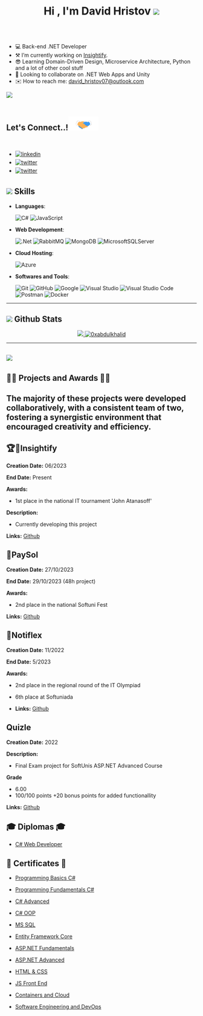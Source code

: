 
<h1 align="center"><b>Hi , I'm David Hristov </b><img src="https://media.giphy.com/media/hvRJCLFzcasrR4ia7z/giphy.gif" width="35"></h1>

<br>
<br>


- 💻 Back-end .NET Developer
- ⚒️ I’m currently working on [Insightify](https://github.com/DEVids-VT/Insightify).
- 😎 Learning Domain-Driven Design, Microservice Architecture, Python and a lot of other cool stuff
- 🚀 Looking to collaborate on .NET Web Apps and Unity
- ✉️ How to reach me: david_hristov07@outlook.com


<img src="https://user-images.githubusercontent.com/73097560/115834477-dbab4500-a447-11eb-908a-139a6edaec5c.gif"><br><br>

## <b> Let's Connect..!</b><img src="https://github.com/0xAbdulKhalid/0xAbdulKhalid/raw/main/assets/mdImages/handshake.gif" width ="80">
<br>
<div align='left'>

<ul>

<li>
<a href="https://www.linkedin.com/in/imsk1" target="_blank">
<img src="https://img.shields.io/badge/David Hristov-%2300acee.svg?color=405DE6&style=for-the-badge&logo=linkedin&logoColor=white" alt=linkedin style="margin-bottom: 5px;"/>
</a>
</li>
<li>
<a href="https://discordapp.com/users/411579175288176672" target="_blank">
<img src="https://img.shields.io/badge/imsk1-%235865F2.svg?style=for-the-badge&logo=discord&logoColor=white" alt=twitter style="margin-bottom: 5px;"/>
</a>
</li>
<li>
<a href="https://www.instagram.com/d.hristov713/" target="_blank">
<img src="https://img.shields.io/badge/d.hristov713-%23E4405F.svg?style=for-the-badge&logo=Instagram&logoColor=white" alt=twitter style="margin-bottom: 5px;"/>
</a>
</li>
</ul>
</div>

## <img src="https://media2.giphy.com/media/QssGEmpkyEOhBCb7e1/giphy.gif?cid=ecf05e47a0n3gi1bfqntqmob8g9aid1oyj2wr3ds3mg700bl&rid=giphy.gif" width ="25"><b> Skills</b>

<p align="center">

- **Languages**:
    
  ![C#](https://img.shields.io/badge/c%23-%23239120.svg?style=for-the-badge&logo=c-sharp&logoColor=white)
  ![JavaScript](https://img.shields.io/badge/javascript-%23323330.svg?style=for-the-badge&logo=javascript&logoColor=%23F7DF1E)
    
- **Web Development**:

   ![.Net](https://img.shields.io/badge/.NET-5C2D91?style=for-the-badge&logo=.net&logoColor=white)
   ![RabbitMQ](https://img.shields.io/badge/Rabbitmq-FF6600?style=for-the-badge&logo=rabbitmq&logoColor=white)
   ![MongoDB](https://img.shields.io/badge/MongoDB-%234ea94b.svg?style=for-the-badge&logo=mongodb&logoColor=white)
   ![MicrosoftSQLServer](https://img.shields.io/badge/Microsoft%20SQL%20Server-CC2927?style=for-the-badge&logo=microsoft%20sql%20server&logoColor=white)

- **Cloud Hosting**:

    ![Azure](https://img.shields.io/badge/azure-%230072C6.svg?style=for-the-badge&logo=microsoftazure&logoColor=white)

- **Softwares and Tools**:

    ![Git](https://img.shields.io/badge/git-%23F05033.svg?style=for-the-badge&logo=git&logoColor=white)
    ![GitHub](https://img.shields.io/badge/github-%23121011.svg?style=for-the-badge&logo=github&logoColor=white)
    ![Google](https://img.shields.io/badge/google-%234285F4.svg?style=for-the-badge&logo=google&logoColor=white)
    ![Visual Studio](https://img.shields.io/badge/Visual%20Studio-5C2D91.svg?style=for-the-badge&logo=visual-studio&logoColor=white)
    ![Visual Studio Code](https://img.shields.io/badge/Visual%20Studio%20Code-0078d7.svg?style=for-the-badge&logo=visual-studio-code&logoColor=white)
    ![Postman](https://img.shields.io/badge/Postman-FF6C37?style=for-the-badge&logo=postman&logoColor=white)
    ![Docker](https://img.shields.io/badge/docker-%230db7ed.svg?style=for-the-badge&logo=docker&logoColor=white)

</p>

-----

## <img src="https://media.giphy.com/media/iY8CRBdQXODJSCERIr/giphy.gif" width="35"><b> Github Stats </b>

<div align="center">

<a href="https://github.com/ImSk1/">
    <img src="https://github-readme-stats.vercel.app/api?username=ImSk1&include_all_commits=true&count_private=true&show_icons=true&line_height=20&title_color=7A7ADB&icon_color=2234AE&text_color=D3D3D3&bg_color=0,000000,130F40" width="450"/>
  <img src="https://github-readme-stats.vercel.app/api/top-langs?username=ImSk1&show_icons=true&locale=en&layout=compact&line_height=20&title_color=7A7ADB&icon_color=2234AE&text_color=D3D3D3&bg_color=0,000000,130F40" width="375"  alt="0xabdulkhalid"/>
</a>
</div>

-----

<br>
<img src="https://user-images.githubusercontent.com/73097560/115834477-dbab4500-a447-11eb-908a-139a6edaec5c.gif">

## 🧑‍💻 Projects and Awards 🧑‍💻
## The majority of these projects were developed collaboratively, with a consistent team of two, fostering a synergistic environment that encouraged creativity and efficiency.

## 🏆🥇Insightify

**Creation Date:** 06/2023

**End Date:** Present

**Awards:** 
- 1st place in the national IT tournament 'John Atanasoff'

**Description:** 
- Currently developing this project
  
**Links:**
[Github](https://github.com/DEVids-VT/Insightify)

## 🥈PaySol

**Creation Date:** 27/10/2023

**End Date:** 29/10/2023 (48h project)

**Awards:** 
- 2nd place in the national Softuni Fest
  
**Links:**
[Github](https://github.com/ImSk1/SoftUni-Fest-2023)

## 🥈Notiflex

**Creation Date:** 11/2022

**End Date:** 5/2023

**Awards:** 
- 2nd place in the regional round of the IT Olympiad
- 6th place at Softuniada

- **Links:**
[Github](https://github.com/dpS1lence/Notiflex)

## Quizle

**Creation Date:** 2022

**Description:**
- Final Exam project for SoftUnis ASP.NET Advanced Course

**Grade**
- 6.00
- 100/100 points +20 bonus points for added functionallity

**Links:**
[Github](https://github.com/dpS1lence/Notiflex)

## 🎓 Diplomas 🎓
- [C# Web Developer](https://softuni.bg/certificates/details/109564/a956832a)

## 🏫 Certificates 🏫
- [Programming Basics C#](https://softuni.bg/certificates/details/112127/85953e4a)

- [Programming Fundamentals C#](https://softuni.bg/certificates/details/119973/fdef7475)

- [C# Advanced](https://softuni.bg/Certificates/Details/123671/43196d76)

- [C# OOP](https://softuni.bg/Certificates/Details/131001/5546f53d)

- [MS SQL](https://softuni.bg/Certificates/Details/134934/7b09474f)

- [Entity Framework Core](https://softuni.bg/Certificates/Details/138394/e632cc38)

- [ASP.NET Fundamentals](https://softuni.bg/Certificates/Details/146696/5bca001b)

- [ASP.NET Advanced](https://softuni.bg/Certificates/Details/152392/5c9db717)

- [HTML & CSS](https://softuni.bg/Certificates/Details/163311/927e7cc9)

- [JS Front End](https://softuni.bg/Certificates/Details/168427/67354373)
 
- [Containers and Cloud](https://softuni.bg/Certificates/Details/174398/f392dace)
  
- [Software Engineering and DevOps](https://softuni.bg/Certificates/Details/183246/fba73951)
